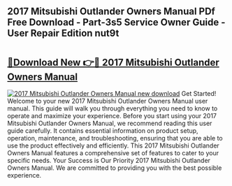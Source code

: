 ## 2017 Mitsubishi Outlander Owners Manual PDf Free Download - Part-3s5 Service Owner Guide - User Repair Edition nut9t

# <h2><a href="http://bc16246.oget.top/?id=2017+Mitsubishi+Outlander+Owners+Manual">🔗Download New 👉🔴 2017 Mitsubishi Outlander Owners Manual</a></h2>

[![2017 Mitsubishi Outlander Owners Manual new download](https://i.imgur.com/5g1atiW.png)](http://bc16246.oget.top/?id=2017+Mitsubishi+Outlander+Owners+Manual)
Get Started! Welcome to your new 2017 Mitsubishi Outlander Owners Manual user manual. This guide will walk you through everything you need to know to operate and maximize your experience. Before you start using your 2017 Mitsubishi Outlander Owners Manual, we recommend reading this user guide carefully. It contains essential information on product setup, operation, maintenance, and troubleshooting, ensuring that you are able to use the product effectively and efficiently. This 2017 Mitsubishi Outlander Owners Manual features a comprehensive set of features to cater to your specific needs. Your Success is Our Priority 2017 Mitsubishi Outlander Owners Manual. We are committed to providing you with the best possible experience.
